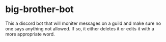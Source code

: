 # big-brother-bot
This a discord bot that will moniter messages on a guild and make sure no one says anything not allowed. If so, it either deletes it or edits it with a more appropriate word.

